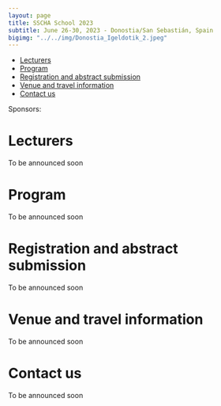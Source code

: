 ```yaml
---
layout: page
title: SSCHA School 2023
subtitle: June 26-30, 2023 - Donostia/San Sebastián, Spain
bigimg: "../../img/Donostia_Igeldotik_2.jpeg"
---
```


- [Lecturers](#Lecturers)
- [Program](#Program)
- [Registration and abstract submission](#Registration)
- [Venue and travel information](#Travel)
- [Contact us](#Contact)

Sponsors:

<a name="Lecturers"></a>
# Lecturers

To be announced soon

<a name="Program"></a>
# Program

To be announced soon

<a name="Registration"></a>
# Registration and abstract submission

To be announced soon

<a name="Travel"></a>
# Venue and travel information

To be announced soon

<a name="Travel"></a>
# Contact us

To be announced soon



